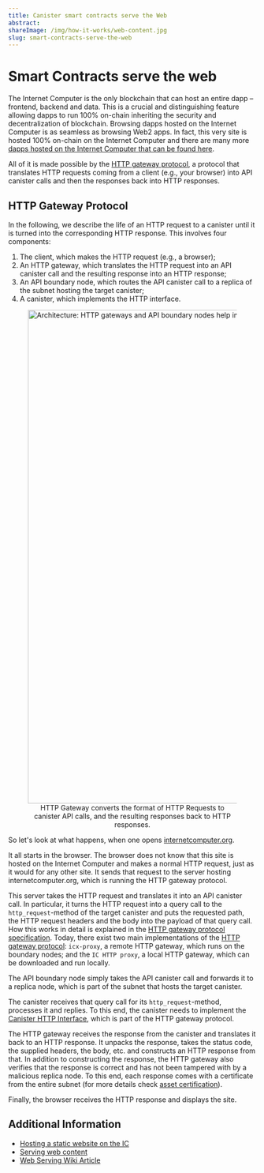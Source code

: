 ```yaml
---
title: Canister smart contracts serve the Web
abstract:
shareImage: /img/how-it-works/web-content.jpg
slug: smart-contracts-serve-the-web
---
```


# Smart Contracts serve the web

The Internet Computer is the only blockchain that can host an entire dapp – frontend, backend and data.  This is a crucial and distinguishing feature allowing dapps to run 100% on-chain inheriting the security and decentralization of blockchain. Browsing dapps hosted on the Internet Computer is as seamless as browsing Web2 apps. In fact, this very site is hosted 100% on-chain on the Internet Computer and there are many more [dapps hosted on the Internet Computer that can be found here](https://internetcomputer.org/ecosystem/).

All of it is made possible by the [HTTP gateway protocol](https://internetcomputer.org/docs/current/references/http-gateway-protocol-spec), a protocol that translates HTTP requests coming from a client (e.g., your browser) into API canister calls and then the responses back into HTTP responses.

## HTTP Gateway Protocol

In the following, we describe the life of an HTTP request to a canister until it is turned into the corresponding HTTP response. This involves four components:

1. The client, which makes the HTTP request (e.g., a browser);
2. An HTTP gateway, which translates the HTTP request into an API canister call and the resulting response into an HTTP response;
3. An API boundary node, which routes the API canister call to a replica of the subnet hosting the target canister;
4. A canister, which implements the HTTP interface.

<figure>
<img src="/img/how-it-works/web_access.png" alt="Architecture: HTTP gateways and API boundary nodes help in forwarding HTTP requests to canisters" title="The HTTP gateway translates HTTP requests into API canister calls and API boundary nodes route the message to the appropriate subnet" align="center" style="width:1000px">
<figcaption align="center">
HTTP Gateway converts the format of HTTP Requests to canister API calls, and the resulting responses back to HTTP responses.
</figcaption>
</figure>

So let's look at what happens, when one opens [internetcomputer.org](https://internetcomputer.org).

It all starts in the browser. The browser does not know that this site is hosted on the Internet Computer and makes a normal HTTP request, just as it would for any other site. It sends that request to the server hosting internetcomputer.org, which is running the HTTP gateway protocol.

This server takes the HTTP request and translates it into an API canister call. In particular, it turns the HTTP request into a query call to the `http_request`-method of the target canister and puts the requested path, the HTTP request headers and the body into the payload of that query call. How this works in detail is explained in the [HTTP gateway protocol specification](/docs/current/references/http-gateway-protocol-spec). Today, there exist two main implementations of the [HTTP gateway protocol](/docs/current/references/http-gateway-protocol-spec): `icx-proxy`, a remote HTTP gateway, which runs on the boundary nodes; and the `IC HTTP proxy`, a local HTTP gateway, which can be downloaded and run locally.

The API boundary node simply takes the API canister call and forwards it to a replica node, which is part of the subnet that hosts the target canister.

The canister receives that query call for its `http_request`-method, processes it and replies. To this end, the canister needs to implement the [Canister HTTP Interface](/docs/current/references/http-gateway-protocol-spec#canister-http-interface), which is part of the HTTP gateway protocol.

The HTTP gateway receives the response from the canister and translates it back to an HTTP response. It unpacks the response, takes the status code, the supplied headers, the body, etc. and constructs an HTTP response from that. In addition to constructing the response, the HTTP gateway also verifies that the response is correct and has not been tampered with by a malicious replica node. To this end, each response comes with a certificate from the entire subnet (for more details check [asset certification](/how-it-works/asset-certification/)).

Finally, the browser receives the HTTP response and displays the site.

## Additional Information
* [Hosting a static website on the IC](/docs/current/references/samples/hosting/static-website/)
* [Serving web content](/capabilities/serve-web-content/)
* [Web Serving Wiki Article](https://wiki.internetcomputer.org/wiki/Web_Serving)
